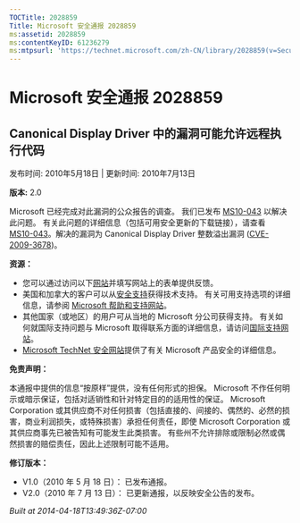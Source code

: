 ```yaml
---
TOCTitle: 2028859
Title: Microsoft 安全通报 2028859
ms:assetid: 2028859
ms:contentKeyID: 61236279
ms:mtpsurl: 'https://technet.microsoft.com/zh-CN/library/2028859(v=Security.10)'
---
```




Microsoft 安全通报 2028859
==========================

Canonical Display Driver 中的漏洞可能允许远程执行代码
-----------------------------------------------------

发布时间: 2010年5月18日 | 更新时间: 2010年7月13日

**版本:** 2.0

Microsoft 已经完成对此漏洞的公众报告的调查。 我们已发布 [MS10-043](https://go.microsoft.com/fwlink/?linkid=194164) 以解决此问题。 有关此问题的详细信息（包括可用安全更新的下载链接），请查看 [MS10-043](https://go.microsoft.com/fwlink/?linkid=194164)。解决的漏洞为 Canonical Display Driver 整数溢出漏洞 ([CVE-2009-3678](https://www.cve.mitre.org/cgi-bin/cvename.cgi?name=cve-2009-3678))。

**资源：**

-   您可以通过访问以下[网站](https://support.microsoft.com/common/survey.aspx?scid=sw;en;1257&amp;showpage=1&amp;ws=technet&amp;sd=tech)并填写网站上的表单提供反馈。
-   美国和加拿大的客户可以从[安全支持](https://go.microsoft.com/fwlink/?linkid=21131)获得技术支持。 有关可用支持选项的详细信息，请参阅 [Microsoft 帮助和支持网站](https://support.microsoft.com)。
-   其他国家（或地区）的用户可从当地的 Microsoft 分公司获得支持。 有关如何就国际支持问题与 Microsoft 取得联系方面的详细信息，请访问[国际支持网站](https://go.microsoft.com/fwlink/?linkid=21155)。
-   [Microsoft TechNet 安全网站](https://go.microsoft.com/fwlink/?linkid=21132)提供了有关 Microsoft 产品安全的详细信息。

**免责声明：**

本通报中提供的信息“按原样”提供，没有任何形式的担保。 Microsoft 不作任何明示或暗示保证，包括对适销性和针对特定目的的适用性的保证。 Microsoft Corporation 或其供应商不对任何损害（包括直接的、间接的、偶然的、必然的损害，商业利润损失，或特殊损害）承担任何责任，即使 Microsoft Corporation 或其供应商事先已被告知有可能发生此类损害。 有些州不允许排除或限制必然或偶然损害的赔偿责任，因此上述限制可能不适用。

**修订版本：**

-   V1.0（2010 年 5 月 18 日）： 已发布通报。
-   V2.0（2010 年 7 月 13 日）： 已更新通报，以反映安全公告的发布。

*Built at 2014-04-18T13:49:36Z-07:00*
